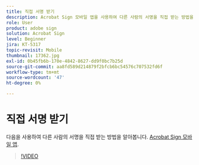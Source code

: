 ```yaml
---
title: 직접 서명 받기
description: Acrobat Sign 모바일 앱을 사용하여 다른 사람의 서명을 직접 받는 방법을 알아봅니다.
role: User
product: adobe sign
solution: Acrobat Sign
level: Beginner
jira: KT-5317
topic-revisit: Mobile
thumbnail: 17362.jpg
exl-id: 0b45fb6b-170e-4842-8627-dd9f0bc7b25d
source-git-commit: aa8fd589d214879f2bfcb6bc54576c707532fd6f
workflow-type: tm+mt
source-wordcount: '47'
ht-degree: 0%

---
```


# 직접 서명 받기

다음을 사용하여 다른 사람의 서명을 직접 받는 방법을 알아봅니다. [Acrobat Sign 모바일 앱](https://experienceleague.adobe.com/docs/document-cloud-learn/sign-learning-hub/mobile/mobile-overview.html).

>[!VIDEO](https://video.tv.adobe.com/v/345169?quality=12&learn=on&hidetitle=true)